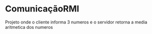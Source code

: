 # ComunicaçãoRMI
Projeto onde o cliente informa 3 numeros e o servidor retorna a media aritmetica dos numeros 
